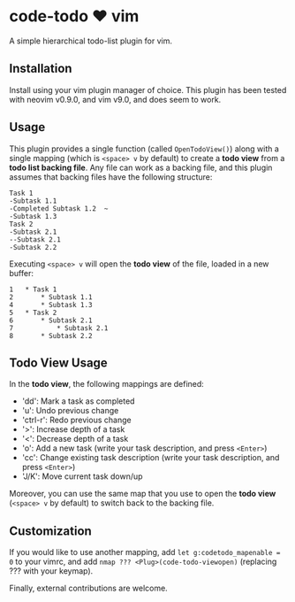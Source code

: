 code-todo :heart: vim
=====================
A simple hierarchical todo-list plugin for vim.

Installation
-----
Install using your vim plugin manager of choice.
This plugin has been tested with neovim v0.9.0, and vim v9.0, and does seem to work.

Usage
-----
This plugin provides a single function (called `OpenTodoView()`) along with a single mapping (which is `<space> v` by default) to create a **todo view** from a **todo list backing file**. Any file can work as a backing file, and this plugin assumes that backing files have the following structure: 

```
Task 1
-Subtask 1.1
-Completed Subtask 1.2  ~
-Subtask 1.3
Task 2
-Subtask 2.1
--Subtask 2.1
-Subtask 2.2
```

Executing `<space> v` will open the **todo view** of the file, loaded in a new buffer:
```
1	* Task 1
2	    * Subtask 1.1
4	    * Subtask 1.3
5	* Task 2
6	    * Subtask 2.1
7	        * Subtask 2.1
8	    * Subtask 2.2
```

Todo View Usage
---------------
In the **todo view**, the following mappings are defined:

 * 'dd': Mark a task as completed
 * 'u': Undo previous change
 * 'ctrl-r': Redo previous change
 * '>': Increase depth of a task
 * '<': Decrease depth of a task
 * 'o': Add a new task (write your task description, and press `<Enter>`)
 * 'cc': Change existing task description (write your task description, and press `<Enter>`)
 * 'J/K': Move current task down/up

Moreover, you can use the same map that you use to open the **todo view** (`<space> v` by default) to switch back to the backing file.

Customization
-----
If you would like to use another mapping, add `let g:codetodo_mapenable = 0` to your vimrc, and add `nmap ??? <Plug>(code-todo-viewopen)` (replacing ??? with your keymap).

Finally, external contributions are welcome.
